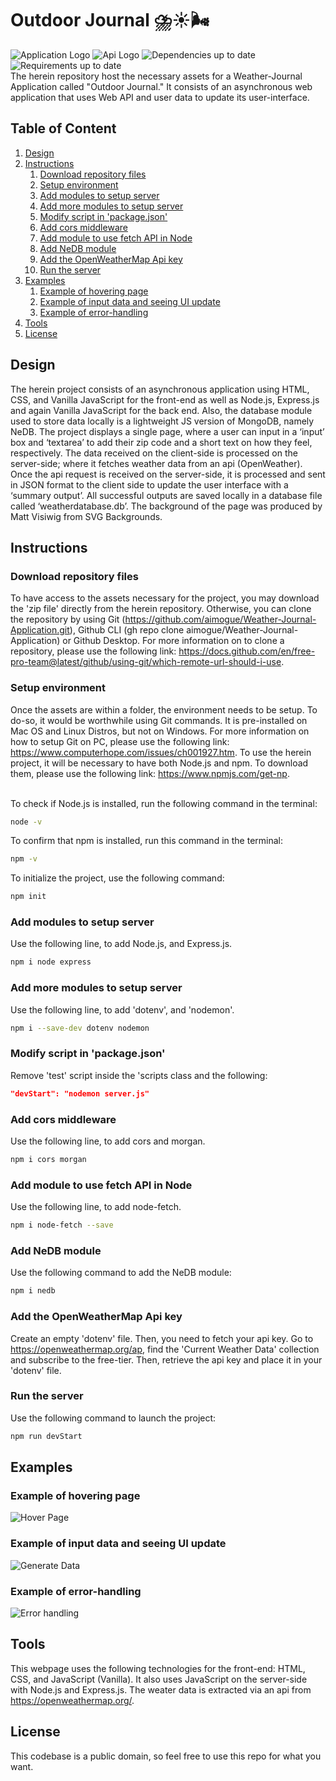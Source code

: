 # Outdoor Journal ⛈️☀️🌬️

![Application Logo](weather-app-shieldslogo.svg)
![Api Logo](OpenWeatherMap-Api-orange.svg)
![Dependencies up to date](dependencies-up-to-date-brightgreen.svg)
![Requirements up to date](requirements-up-to-date-brightgreen.svg)
</br>
The herein repository host the necessary assets for a Weather-Journal Application called "Outdoor Journal." It consists of an asynchronous web application that uses Web API and user data to update its user-interface.

## Table of Content

1. [Design](#Design)
2. [Instructions](#Instructions)
   1. [Download repository files](#Download-repository-files)
   2. [Setup environment](#Setup-environment)
   3. [Add modules to setup server](#Add-module-to-setup-server)
   4. [Add more modules to setup server](#Add-more-modules-to-setup-server)
   5. [Modify script in 'package.json'](#Modify-script-in-'package.json')
   6. [Add cors middleware](#Add-cors-middleware)
   7. [Add module to use fetch API in Node](#Add-module-to-use-fetch-API-in-Node)
   8. [Add NeDB module](#Add-NeDB-module)
   9. [Add the OpenWeatherMap Api key](#Add-the-OpenWeatherMap-Api-key)
   10. [Run the server](#Run-the-server)
3. [Examples](#Examples)
   1. [Example of hovering page](#Example-of-hovering-page)
   2. [Example of input data and seeing UI update](#Example-of-input-data-and-seeing-UI-update)
   3. [Example of error-handling](#Example-of-error-handling)
4. [Tools](#Tools)
5. [License](#License)

## Design

The herein project consists of an asynchronous application using HTML, CSS, and Vanilla JavaScript for the front-end as well as Node.js, Express.js and again Vanilla JavaScript for the back end. Also, the database module used to store data locally is a lightweight JS version of MongoDB, namely NeDB. The project displays a single page, where a user can input in a ‘input’ box and ‘textarea’ to add their zip code and a short text on how they feel, respectively. The data received on the client-side is processed on the server-side; where it fetches weather data from an api (OpenWeather). Once the api request is received on the server-side, it is processed and sent in JSON format to the client side to update the user interface with a ‘summary output’. All successful outputs are saved locally in a database file called ‘weatherdatabase.db’. The background of the page was produced by Matt Visiwig from SVG Backgrounds.

## Instructions

### Download repository files

To have access to the assets necessary for the project, you may download the 'zip file' directly from the herein repository. Otherwise, you can clone the repository by using Git (<https://github.com/aimogue/Weather-Journal-Application.git>), Github CLI (gh repo clone aimogue/Weather-Journal-Application) or Github Desktop. For more information on to clone a repository, please use the following link: <https://docs.github.com/en/free-pro-team@latest/github/using-git/which-remote-url-should-i-use>.

### Setup environment

Once the assets are within a folder, the environment needs to be setup. To do-so, it would be worthwhile using Git commands. It is pre-installed on Mac OS and Linux Distros, but not on Windows. For more information on how to setup Git on PC, please use the following link: <https://www.computerhope.com/issues/ch001927.htm>. To use the herein project, it will be necessary to have both Node.js and npm. To download them, please use the following link: <https://www.npmjs.com/get-np>.
</br></br>

To check if Node.js is installed, run the following command in the terminal:

```bash
node -v
```

To confirm that npm is installed, run this command in the terminal:

```bash
npm -v
```

To initialize the project, use the following command:

```bash
npm init
```

### Add modules to setup server

Use the following line, to add Node.js, and Express.js.

```bash
npm i node express
```

### Add more modules to setup server

Use the following line, to add 'dotenv', and 'nodemon'.

```bash
npm i --save-dev dotenv nodemon
```

### Modify script in 'package.json'

Remove 'test' script inside the 'scripts class and the following:

```json
"devStart": "nodemon server.js"
```

### Add cors middleware

Use the following line, to add cors and morgan.

```bash
npm i cors morgan
```

### Add module to use fetch API in Node

Use the following line, to add node-fetch.

```bash
npm i node-fetch --save
```

### Add NeDB module

Use the following command to add the NeDB module:

```bash
npm i nedb
```

### Add the OpenWeatherMap Api key

Create an empty 'dotenv' file. Then, you need to fetch your api key. Go to <https://openweathermap.org/ap>, find the 'Current Weather Data' collection and subscribe to the free-tier. Then, retrieve the api key and place it in your 'dotenv' file.

### Run the server

Use the following command to launch the project:

```bash
npm run devStart
```

## Examples

### Example of hovering page

![Hover Page](Hover-page.gif)

### Example of input data and seeing UI update

![Generate Data](Generate-Data.gif)

### Example of error-handling

![Error handling](Error-Handling.gif)

## Tools

This webpage uses the following technologies for the front-end: HTML, CSS, and JavaScript (Vanilla). It also uses JavaScript on the server-side with Node.js and Express.js. The weater data is extracted via an api from <https://openweathermap.org/>.

## License

This codebase is a public domain, so feel free to use this repo for what you want.

